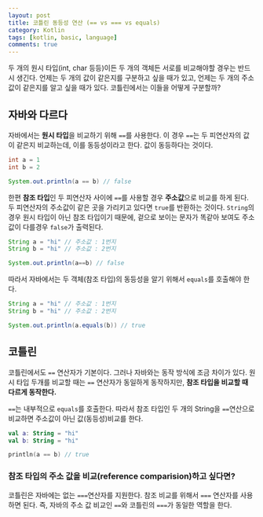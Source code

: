 ```yaml
---
layout: post
title: 코틀린 동등성 연산 (== vs === vs equals)
category: Kotlin
tags: [kotlin, basic, language]
comments: true
---
```


두 개의 원시 타입(int, char 등등)이든 두 개의 객체든 서로를 비교해야할 경우는 반드시 생긴다. 언제는 두 개의 값이 같은지를 구분하고 싶을 때가 있고, 언제는 두 개의 주소값이 같은지를 알고 싶을 때가 있다. 코틀린에서는 이들을 어떻게 구분할까?

## 자바와 다르다

자바에서는 **원시 타입**을 비교하기 위해 `==`를 사용한다. 이 경우 `==`는 두 피연산자의 값이 같은지 비교하는데, 이를 동등성이라고 한다. 값이 동등하다는 것이다.

```java
int a = 1
int b = 2

System.out.println(a == b) // false
```

한편 **참조 타입**인 두 피연산자 사이에 `==`를 사용할 경우 **주소값**으로 비교를 하게 된다. 두 피연산자의 주소값이 같은 곳을 가리키고 있다면 `true`를 반환하는 것이다. `String`의 경우 원시 타입이 아닌 참조 타입이기 때문에, 겉으로 보이는 문자가 똑같아 보여도 주소값이 다를경우 `false`가 출력된다.

```java
String a = "hi" // 주소값 : 1번지
String b = "hi" // 주소값 : 2번지

System.out.println(a==b) // false
```

따라서 자바에서는 두 객체(참조 타입)의 동등성을 알기 위해서 `equals`를 호출해야 한다.

```java
String a = "hi" // 주소값 : 1번지
String b = "hi" // 주소값 : 2번지

System.out.println(a.equals(b)) // true
```

## 코틀린

코틀린에서도 `==` 연산자가 기본이다. 그러나 자바와는 동작 방식에 조금 차이가 있다. 원시 타입 두개를 비교할 때는 `==` 연산자가 동일하게 동작하지만, **참조 타입을 비교할 때 다르게 동작한다.**

`==`는 내부적으로 `equals`를 호출한다. 따라서 참조 타입인 두 개의 String을 `==`연산으로 비교하면 주소값이 아닌 값(동등성)비교를 한다.

```kotlin
val a: String = "hi"
val b: String = "hi"

println(a == b) // true
```

### 참조 타입의 주소 값을 비교(reference comparision)하고 싶다면?

코틀린은 자바에는 없는 `===`연산자를 지원한다. 참조 비교를 위해서 `===` 연산자를 사용하면 된다. 즉, 자바의 주소 값 비교인 `==`와 코틀린의 `===`가 동일한 역할을 한다.
